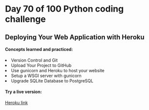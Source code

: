 <h1> Day 70 of 100 Python coding challenge </h1>
<h2>Deploying Your Web Application with Heroku</h2>

<h4> Concepts learned and practiced: </h4>
<li>Version Control and Git
<li>Upload Your Project to GitHub
<li>Use gunicorn and Heroku to host your website
<li> Setup a WSGI server with gunicorn
<li> Upgrade SQLite Database to PostgreSQL
<h4>Try a live version:</h4>
  <a href="https://fake--blog.herokuapp.com/">Heroku link </a>
